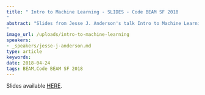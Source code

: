 ```yaml
---
title: " Intro to Machine Learning - SLIDES - Code BEAM SF 2018
"
abstract: "Slides from Jesse J. Anderson's talk Intro to Machine Learning - Code BEAM SF 2018
"
image_url: /uploads/intro-to-machine-learning
speakers:
- _speakers/jesse-j-anderson.md
type: article
keywords: 
date: 2018-04-24
tags: BEAM,Code BEAM SF 2018
---
```


Slides available <a href="http://s3.amazonaws.com/erlang-conferences-production/media/files/000/000/889/original/Jesse_J._Anderson_-_Intro_to_Machine_Learning.pdf?1524577296" target="_blank">HERE</a>.
